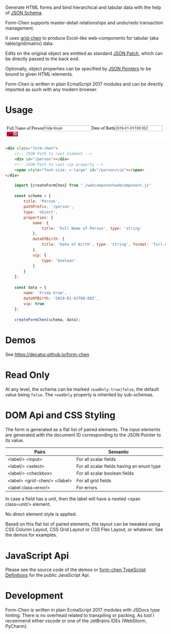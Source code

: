 Generate HTML forms and bind hierarchical and tabular data with the help of [JSON Schema](https://json-schema.org).

Form-Chen supports master-detail relationships and undo/redo transaction management.

It uses [grid-chen](https://github.com/decatur/grid-chen) to produce Excel-like web-components for
tabular (aka table/grid/matrix) data. 

Edits on the original object are emitted as standard [JSON Patch](https://tools.ietf.org/html/rfc6902),
which can be directly passed to the back end.

Optionally, object properties can be specified by [JSON Pointers](https://tools.ietf.org/html/rfc6901) to be bound to given HTML-elements.

Form-Chen is written in plain EcmaScript 2017 modules and can be directly imported as such with any modern browser.

# Usage

![usage](usage.png)

```html
<div class="form-chen">
    <!-- JSON Path to root element -->
    <div id="/person"></div>
    <!-- JSON Path to root vip property -->
    <span style="font-size: x-large" id="/person/vip"></span>
</div>
```

```javascript
    import {createFormChen} from "./webcomponentwebcomponent.js"

    const schema = {
        title: 'Person',
        pathPrefix: '/person',
        type: 'object',
        properties: {
            name: {
                title: 'Full Name of Person', type: 'string'
            },
            dateOfBirth: {
                title: 'Date of Birth', type: 'string', format: 'full-date'
            },
            vip: {
                type: 'boolean'
            }
        }
    };

    const data = {
        name: 'Frida Krum',
        dateOfBirth: '2019-01-01T00:00Z',
        vip: true
    };

    createFormChen(schema, data);
```

# Demos

See https://decatur.github.io/form-chen

# Read Only

At any level, the schema can be marked `readOnly:true|false`, the default value being `false`.
The `readOnly` property is inherited by sub-schemas. 

# DOM Api and CSS Styling

The form is generated as a flat list of paired elements. The input elements are generated with the document ID corresponding to the JSON Pointer to its value.

Pairs           | Semantic
----------------|-----------
&lt;label/&gt; &lt;input&gt;     | For all scalar fields
&lt;label/&gt; &lt;select&gt;    | For all scalar fields having an enum type
&lt;label/&gt; &lt;checkbox&gt;  | For all scalar boolean fields
&lt;label&gt; &lt;grid-chen/&gt; &lt;/label&gt;| For all grid fields
&lt;label class=error/&gt;                   | For errors

In case a field has a unit, then the label will have a nested &lt;span class=unit/&gt; element.

No direct element style is applied.

Based on this flat list of paired elements, the layout can be tweaked using CSS Column Layout, CSS Grid Layout or CSS Flex Layout, or whatever. See the demos for examples.

# JavaScript Api

Please see the source code of the demos or [form-chen TypeScript Definitions](./form-chen/formchen.d.ts) for the public JavaScript Api.

# Development

Form-Chen is written in plain EcmaScript 2017 modules with JSDocs type hinting.
There is no overhead related to transpiling or packing.
As tool I recommend either vscode or one of the JetBrains IDEs (WebStorm, PyCharm).
